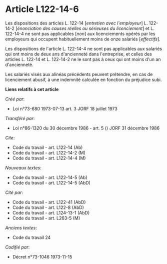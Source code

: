 # Article L122-14-6

Les dispositions des articles L. 122-14 [*entretien avec l'employeur*] L. 122-14-2 [*énonciation des causes réelles ou
sérieuses du licenciement*] et L. 122-14-4 ne sont pas applicables [*non*] aux licenciements opérés par les employeurs qui
occupent habituellement moins de onze salariés [*effectifs*].

Les dispositions de l'article L. 122-14-4 ne sont pas applicables aux salariés qui ont moins de deux ans d'ancienneté dans
l'entreprise, et celles des articles L. 122-14 et L. 122-14-2 ne le sont pas à ceux qui ont moins d'un an d'ancienneté.

Les salariés visés aux alinéas précédents peuvent prétendre, en cas de licenciement abusif, à une indemnité calculée en
fonction du préjudice subi.

**Liens relatifs à cet article**

_Créé par_:

  - Loi n°73-680 1973-07-13 art. 3 JORF 18 juillet 1973

_Transféré par_:

  - Loi n°86-1320 du 30 décembre 1986 - art. 5 () JORF 31 décembre 1986

_Cite_:

  - Code du travail - art. L122-14 (Ab)
  - Code du travail - art. L122-14-2 (M)
  - Code du travail - art. L122-14-4 (M)

_Nouveaux textes_:

  - Code du travail - art. L122-14-5 (Ab)
  - Code du travail - art. L122-14-5 (AbD)

_Cité par_:

  - Code du travail - art. L122-41 (AbD)
  - Code du travail - art. L122-8 (AbD)
  - Code du travail - art. L124-13-1 (AbD)
  - Code du travail - art. L263-5 (M)

_Anciens textes_:

  - Code du travail 24

_Codifié par_:

  - Décret n°73-1046 1973-11-15
